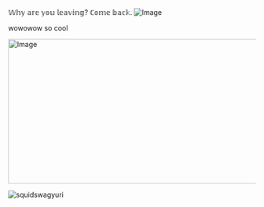 # ‎ 
𝕎𝕙𝕪 𝕒𝕣𝕖 𝕪𝕠𝕦 𝕝𝕖𝕒𝕧𝕚𝕟𝕘? ℂ𝕠𝕞𝕖 𝕓𝕒𝕔𝕜.
![Image](https://github.com/user-attachments/assets/3b41ef11-bff0-44d7-b78b-37c146564457)





wowowow so cool





<img width="571" height="295" alt="Image" src="https://github.com/user-attachments/assets/e89650fa-1af1-4fbf-9a84-dcf068d6652b" />



<p align="left"> <img src="https://komarev.com/ghpvc/?username=squidswagyuri&label=Profile%20views&color=0e75b6&style=flat" alt="squidswagyuri" /> </p>


<p align="left">
</p>

